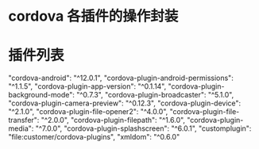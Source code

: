 # cordova 各插件的操作封装

# 插件列表

"cordova-android": "^12.0.1",
"cordova-plugin-android-permissions": "^1.1.5",
"cordova-plugin-app-version": "^0.1.14",
"cordova-plugin-background-mode": "^0.7.3",
"cordova-plugin-broadcaster": "^5.1.0",
"cordova-plugin-camera-preview": "^0.12.3",
"cordova-plugin-device": "^2.1.0",
"cordova-plugin-file-opener2": "^4.0.0",
"cordova-plugin-file-transfer": "^2.0.0",
"cordova-plugin-filepath": "^1.6.0",
"cordova-plugin-media": "^7.0.0",
"cordova-plugin-splashscreen": "^6.0.1",
"customplugin": "file:customer/cordova-plugins",
"xmldom": "^0.6.0"
